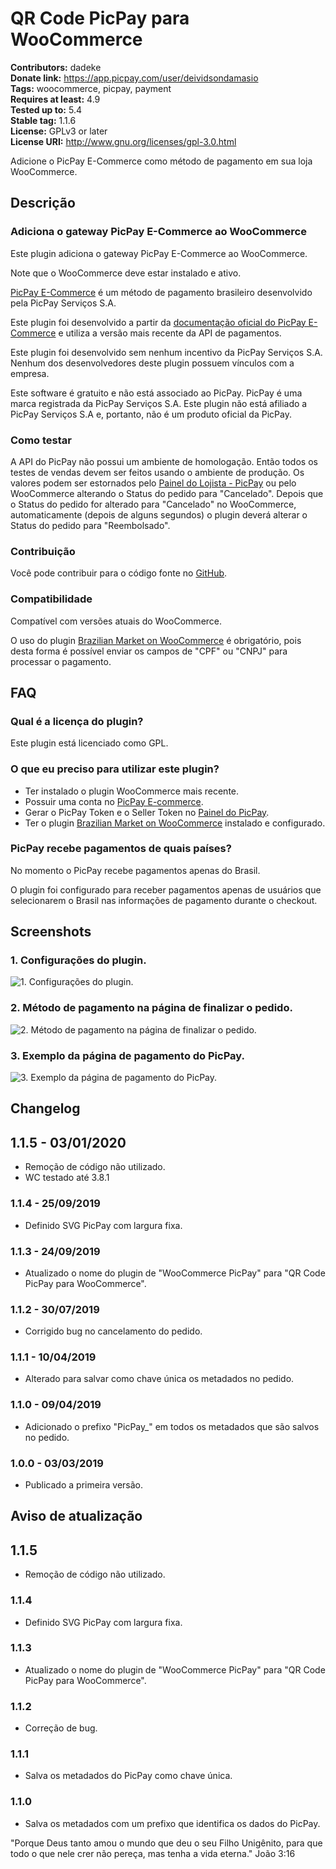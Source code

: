 # QR Code PicPay para WooCommerce #
**Contributors:** dadeke  
**Donate link:** https://app.picpay.com/user/deividsondamasio  
**Tags:** woocommerce, picpay, payment  
**Requires at least:** 4.9  
**Tested up to:** 5.4  
**Stable tag:** 1.1.6  
**License:** GPLv3 or later  
**License URI:** http://www.gnu.org/licenses/gpl-3.0.html  

Adicione o PicPay E-Commerce como método de pagamento em sua loja WooCommerce.

## Descrição ##

### Adiciona o gateway PicPay E-Commerce ao WooCommerce ###

Este plugin adiciona o gateway PicPay E-Commerce ao WooCommerce.

Note que o WooCommerce deve estar instalado e ativo.

[PicPay E-Commerce](https://ecommerce.picpay.com/) é um método de pagamento brasileiro desenvolvido pela PicPay Serviços S.A.

Este plugin foi desenvolvido a partir da [documentação oficial do PicPay E-Commerce](https://ecommerce.picpay.com/doc/) e utiliza a versão mais recente da API de pagamentos.

Este plugin foi desenvolvido sem nenhum incentivo da PicPay Serviços S.A. Nenhum dos desenvolvedores deste plugin possuem vínculos com a empresa.

Este software é gratuito e não está associado ao PicPay. PicPay é uma marca registrada da PicPay Serviços S.A. Este plugin não está afiliado a PicPay Serviços S.A e, portanto, não é um produto oficial da PicPay.

### Como testar ###

A API do PicPay não possui um ambiente de homologação. Então todos os testes de vendas devem ser feitos usando o ambiente de produção.
Os valores podem ser estornados pelo [Painel do Lojista - PicPay](https://lojista.picpay.com/login) ou pelo WooCommerce alterando o Status do pedido para "Cancelado".
Depois que o Status do pedido for alterado para "Cancelado" no WooCommerce, automaticamente (depois de alguns segundos) o plugin deverá alterar o Status do pedido para "Reembolsado".

### Contribuição ###

Você pode contribuir para o código fonte no [GitHub](https://github.com/dadeke/woo-picpay).

### Compatibilidade ###

Compatível com versões atuais do WooCommerce.

O uso do plugin [Brazilian Market on WooCommerce](http://wordpress.org/plugins/woocommerce-extra-checkout-fields-for-brazil/) é obrigatório, pois desta forma é possível enviar os campos de "CPF" ou "CNPJ" para processar o pagamento.

## FAQ ##

### Qual é a licença do plugin? ###

Este plugin está licenciado como GPL.

### O que eu preciso para utilizar este plugin? ###

* Ter instalado o plugin WooCommerce mais recente.
* Possuir uma conta no [PicPay E-commerce](https://ecommerce.picpay.com/ "PicPay E-commerce").
* Gerar o PicPay Token e o Seller Token no [Painel do PicPay](https://lojista.picpay.com/login "Painel do PicPay").
* Ter o plugin [Brazilian Market on WooCommerce](http://wordpress.org/plugins/woocommerce-extra-checkout-fields-for-brazil/) instalado e configurado.

### PicPay recebe pagamentos de quais países? ###

No momento o PicPay recebe pagamentos apenas do Brasil.

O plugin foi configurado para receber pagamentos apenas de usuários que selecionarem o Brasil nas informações de pagamento durante o checkout.

## Screenshots ##

### 1. Configurações do plugin. ###
![1. Configurações do plugin.](http://ps.w.org/woo-picpay/assets/screenshot-1.png)

### 2. Método de pagamento na página de finalizar o pedido. ###
![2. Método de pagamento na página de finalizar o pedido.](http://ps.w.org/woo-picpay/assets/screenshot-2.png)

### 3. Exemplo da página de pagamento do PicPay. ###
![3. Exemplo da página de pagamento do PicPay.](http://ps.w.org/woo-picpay/assets/screenshot-3.png)

## Changelog ##

## 1.1.5 - 03/01/2020 ##

* Remoção de código não utilizado.
* WC testado até 3.8.1

### 1.1.4 - 25/09/2019 ###

* Definido SVG PicPay com largura fixa.

### 1.1.3 - 24/09/2019 ###

* Atualizado o nome do plugin de "WooCommerce PicPay" para "QR Code PicPay para WooCommerce".

### 1.1.2 - 30/07/2019 ###

* Corrigido bug no cancelamento do pedido.

### 1.1.1 - 10/04/2019 ###

* Alterado para salvar como chave única os metadados no pedido.

### 1.1.0 - 09/04/2019 ###

* Adicionado o prefixo "PicPay_" em todos os metadados que são salvos no pedido.

### 1.0.0 - 03/03/2019 ###

* Publicado a primeira versão.

## Aviso de atualização ##

## 1.1.5 ##

* Remoção de código não utilizado.

### 1.1.4 ###

* Definido SVG PicPay com largura fixa.

### 1.1.3 ###

* Atualizado o nome do plugin de "WooCommerce PicPay" para "QR Code PicPay para WooCommerce".

### 1.1.2 ###

* Correção de bug.

### 1.1.1 ###

* Salva os metadados do PicPay como chave única.

### 1.1.0 ###

* Salva os metadados com um prefixo que identifica os dados do PicPay.

"Porque Deus tanto amou o mundo que deu o seu Filho Unigênito, para que todo o que nele crer não pereça, mas tenha a vida eterna." João 3:16

